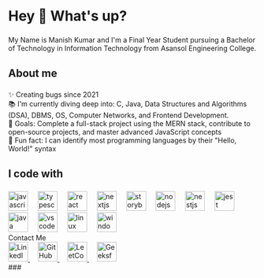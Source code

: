 <h1 align="left">Hey 👋 What's up?</h1>

###

<p align="left">My Name is Manish Kumar and I'm a Final Year Student pursuing a Bachelor of Technology in Information Technology from Asansol Engineering College.</p>

###

<h2 align="left">About me</h2>

###

<p align="left">✨ Creating bugs since 2021<br>📚 I'm currently diving deep into: C, Java, Data Structures and Algorithms (DSA), DBMS, OS, Computer Networks, and Frontend Development.<br>🎯 Goals: Complete a full-stack project using the MERN stack, contribute to open-source projects, and master advanced JavaScript concepts<br>🎲 Fun fact: I can identify most programming languages by their "Hello, World!" syntax</p>

###

<h2 align="left">I code with</h2>

###

<div align="left">
  <img src="https://cdn.jsdelivr.net/gh/devicons/devicon/icons/javascript/javascript-original.svg" height="40" alt="javascript logo" />
  <img width="12" />
  <img src="https://cdn.jsdelivr.net/gh/devicons/devicon/icons/typescript/typescript-original.svg" height="40" alt="typescript logo" />
  <img width="12" />
  <img src="https://cdn.jsdelivr.net/gh/devicons/devicon/icons/react/react-original.svg" height="40" alt="react logo" />
  <img width="12" />
  <img src="https://cdn.jsdelivr.net/gh/devicons/devicon/icons/nextjs/nextjs-original.svg" height="40" alt="nextjs logo" />
  <img width="12" />
  <img src="https://cdn.jsdelivr.net/gh/devicons/devicon/icons/storybook/storybook-original.svg" height="40" alt="storybook logo" />
  <img width="12" />
  <img src="https://cdn.jsdelivr.net/gh/devicons/devicon/icons/nodejs/nodejs-original.svg" height="40" alt="nodejs logo" />
  <img width="12" />
  <img src="https://cdn.jsdelivr.net/gh/devicons/devicon/icons/nestjs/nestjs-plain.svg" height="40" alt="nestjs logo" />
  <img width="12" />
  <img src="https://cdn.jsdelivr.net/gh/devicons/devicon/icons/jest/jest-plain.svg" height="40" alt="jest logo" />
  <img width="12" />
  <img src="https://cdn.jsdelivr.net/gh/devicons/devicon/icons/java/java-original.svg" height="40" alt="java logo" />
  <img width="12" />
  <img src="https://cdn.jsdelivr.net/gh/devicons/devicon/icons/vscode/vscode-original.svg" height="40" alt="vscode logo" />
  <img width="12" />
  <img src="https://cdn.jsdelivr.net/gh/devicons/devicon/icons/linux/linux-original.svg" height="40" alt="linux logo" />
  <img width="12" />
  <img src="https://cdn.jsdelivr.net/gh/devicons/devicon/icons/windows8/windows8-original.svg" height="40" alt="windows logo" />
</div>
Contact Me
<div align="left">
  <a href="https://www.linkedin.com/" target="_blank">
    <img src="https://cdn.jsdelivr.net/gh/devicons/devicon/icons/linkedin/linkedin-original.svg" height="40" alt="LinkedIn logo" />
  </a>
  <img width="12" />
  <a href="https://github.com/" target="_blank">
    <img src="https://cdn.jsdelivr.net/gh/devicons/devicon/icons/github/github-original.svg" height="40" alt="GitHub logo" />
  </a>
  <img width="12" />
  <a href="https://leetcode.com/" target="_blank">
    <img src="https://upload.wikimedia.org/wikipedia/commons/1/19/LeetCode_logo_black.png" height="40" alt="LeetCode logo" />
  </a>
  <img width="12" />
  <a href="https://www.geeksforgeeks.org/" target="_blank">
    <img src="https://upload.wikimedia.org/wikipedia/commons/4/43/GeeksforGeeks.svg" height="40" alt="GeeksforGeeks logo" />
  </a>
</div>
###
